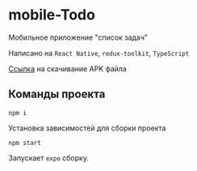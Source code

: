 # mobile-Todo

Мобильное приложение "список задач"

Написано на `React Native`, `redux-toolkit`, `TypeScript`

[Ссылка](https://expo.dev/artifacts/eas/d9Da7tHnmCUjjLSj52GVFY.apk) на скачивание APK файла

## Команды проекта

`npm i`

Установка зависимостей для сборки проекта

`npm start`

Запускает `expo` сборку.
